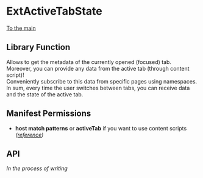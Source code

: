 # ExtActiveTabState

[To the main](../README.md)

## Library Function

Allows to get the metadata of the currently opened (focused) tab.\
Moreover, you can provide any data from the active tab (through content script)!\
Conveniently subscribe to this data from specific pages using namespaces.\
In sum, every time the user switches between tabs, you can receive data and the state of the active tab.

## Manifest Permissions

- **host match patterns** or **activeTab** if you want to use content scripts _([reference](https://developer.chrome.com/docs/extensions/mv2/match_patterns/))_

## API

_In the process of writing_
